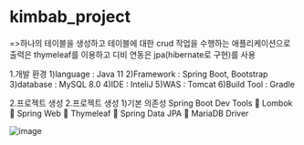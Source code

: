 # kimbab_project

=>하나의 테이블을 생성하고 테이블에 대한 crud 작업을 수행하는 애플리케이션으로
출력은 thymeleaf를 이용하고 디비 연동은 jpa(hibernate로 구현)를 사용

1.개발 환경
1)language : Java 11
2)Framework : Spring Boot, Bootstrap
3)database : MySQL 8.0
4)IDE : InteliJ
5)WAS : Tomcat
6)Build Tool : Gradle

2.프로젝트 생성
2.프로젝트 생성
1)기본 의존성
Spring Boot Dev Tools
 Lombok
 Spring Web
 Thymeleaf
 Spring Data JPA
 MariaDB Driver

![image](https://user-images.githubusercontent.com/76720785/197330014-ae8f6463-f094-4ce9-8411-b9fca265d365.png)




